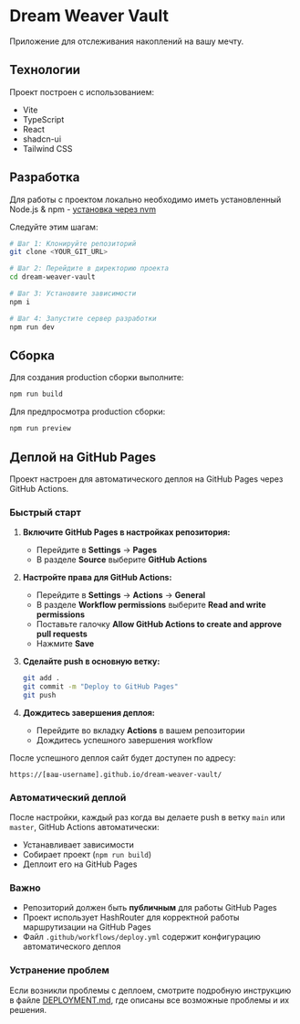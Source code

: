 # Dream Weaver Vault

Приложение для отслеживания накоплений на вашу мечту.

## Технологии

Проект построен с использованием:

- Vite
- TypeScript
- React
- shadcn-ui
- Tailwind CSS

## Разработка

Для работы с проектом локально необходимо иметь установленный Node.js & npm - [установка через nvm](https://github.com/nvm-sh/nvm#installing-and-updating)

Следуйте этим шагам:

```sh
# Шаг 1: Клонируйте репозиторий
git clone <YOUR_GIT_URL>

# Шаг 2: Перейдите в директорию проекта
cd dream-weaver-vault

# Шаг 3: Установите зависимости
npm i

# Шаг 4: Запустите сервер разработки
npm run dev
```

## Сборка

Для создания production сборки выполните:

```sh
npm run build
```

Для предпросмотра production сборки:

```sh
npm run preview
```

## Деплой на GitHub Pages

Проект настроен для автоматического деплоя на GitHub Pages через GitHub Actions.

### Быстрый старт

1. **Включите GitHub Pages в настройках репозитория:**
   - Перейдите в **Settings** → **Pages**
   - В разделе **Source** выберите **GitHub Actions**

2. **Настройте права для GitHub Actions:**
   - Перейдите в **Settings** → **Actions** → **General**
   - В разделе **Workflow permissions** выберите **Read and write permissions**
   - Поставьте галочку **Allow GitHub Actions to create and approve pull requests**
   - Нажмите **Save**

3. **Сделайте push в основную ветку:**
   ```sh
   git add .
   git commit -m "Deploy to GitHub Pages"
   git push
   ```

4. **Дождитесь завершения деплоя:**
   - Перейдите во вкладку **Actions** в вашем репозитории
   - Дождитесь успешного завершения workflow

После успешного деплоя сайт будет доступен по адресу:
```
https://[ваш-username].github.io/dream-weaver-vault/
```

### Автоматический деплой

После настройки, каждый раз когда вы делаете push в ветку `main` или `master`, GitHub Actions автоматически:
- Устанавливает зависимости
- Собирает проект (`npm run build`)
- Деплоит его на GitHub Pages

### Важно

- Репозиторий должен быть **публичным** для работы GitHub Pages
- Проект использует HashRouter для корректной работы маршрутизации на GitHub Pages
- Файл `.github/workflows/deploy.yml` содержит конфигурацию автоматического деплоя

### Устранение проблем

Если возникли проблемы с деплоем, смотрите подробную инструкцию в файле [DEPLOYMENT.md](DEPLOYMENT.md), где описаны все возможные проблемы и их решения.
